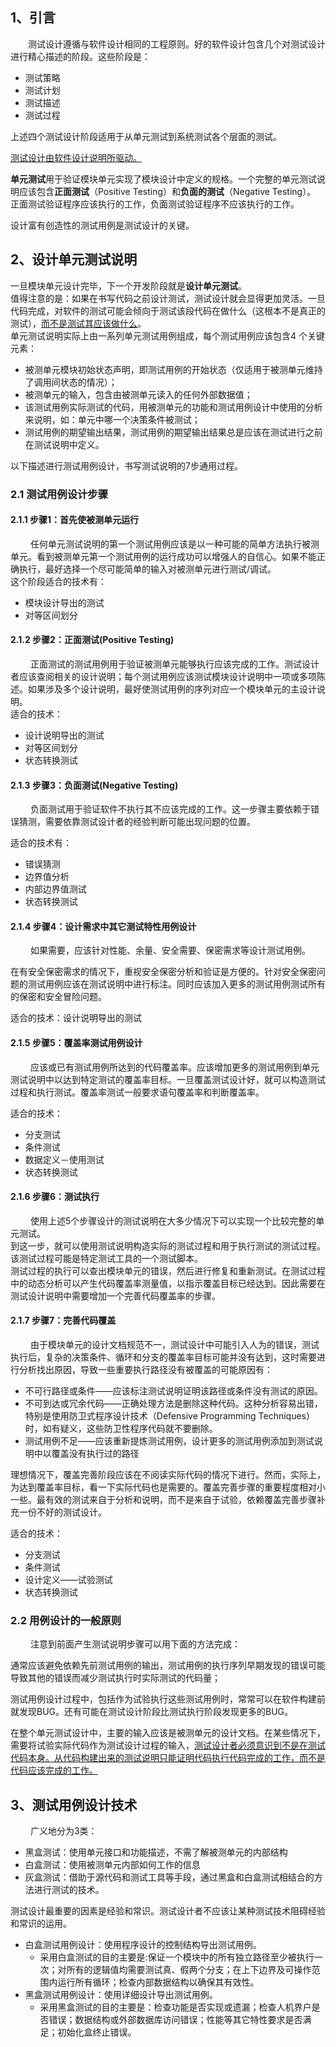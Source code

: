 ## 1、引言
　　测试设计遵循与软件设计相同的工程原则。好的软件设计包含几个对测试设计进行精心描述的阶段。这些阶段是：
 - 测试策略
 - 测试计划
 - 测试描述
 - 测试过程    
 
上述四个测试设计阶段适用于从单元测试到系统测试各个层面的测试。 

<u>测试设计由软件设计说明所驱动。 </u>   

**单元测试**用于验证模块单元实现了模块设计中定义的规格。一个完整的单元测试说明应该包含**正面测试**（Positive Testing）和**负面的测试**（Negative Testing）。  
正面测试验证程序应该执行的工作，负面测试验证程序不应该执行的工作。  

设计富有创造性的测试用例是测试设计的关键。

## 2、设计单元测试说明  
一旦模块单元设计完毕，下一个开发阶段就是**设计单元测试**。  
值得注意的是：如果在书写代码之前设计测试，测试设计就会显得更加灵活。一旦代码完成，对软件的测试可能会倾向于测试该段代码在做什么（这根本不是真正的测试），<u>而不是测试其应该做什么</u>。  
单元测试说明实际上由一系列单元测试用例组成，每个测试用例应该包含4 个关键元素：
 - 被测单元模块初始状态声明，即测试用例的开始状态（仅适用于被测单元维持了调用间状态的情况）；
 - 被测单元的输入，包含由被测单元读入的任何外部数据值；
 - 该测试用例实际测试的代码，用被测单元的功能和测试用例设计中使用的分析来说明，如：单元中哪一个决策条件被测试；
 - 测试用例的期望输出结果，测试用例的期望输出结果总是应该在测试进行之前在测试说明中定义。  

以下描述进行测试用例设计，书写测试说明的7步通用过程。

### 2.1 测试用例设计步骤  

#### 2.1.1 步骤1：首先使被测单元运行
　　
任何单元测试说明的第一个测试用例应该是以一种可能的简单方法执行被测单元。看到被测单元第一个测试用例的运行成功可以增强人的自信心。如果不能正确执行，最好选择一个尽可能简单的输入对被测单元进行测试/调试。  
这个阶段适合的技术有：
 - 模块设计导出的测试
 - 对等区间划分

#### 2.1.2 步骤2：正面测试(Positive Testing)
　　
正面测试的测试用例用于验证被测单元能够执行应该完成的工作。测试设计者应该查阅相关的设计说明；每个测试用例应该测试模块设计说明中一项或多项陈述。如果涉及多个设计说明，最好使测试用例的序列对应一个模块单元的主设计说明。  
  适合的技术：
 - 设计说明导出的测试
 - 对等区间划分
 - 状态转换测试

#### 2.1.3 步骤3：负面测试(Negative Testing)
　　
负面测试用于验证软件不执行其不应该完成的工作。这一步骤主要依赖于错误猜测，需要依靠测试设计者的经验判断可能出现问题的位置。  
  
  适合的技术有：
 - 错误猜测
 - 边界值分析
 - 内部边界值测试
 - 状态转换测试

#### 2.1.4 步骤4：设计需求中其它测试特性用例设计
　　
如果需要，应该针对性能、余量、安全需要、保密需求等设计测试用例。  

在有安全保密需求的情况下，重视安全保密分析和验证是方便的。针对安全保密问题的测试用例应该在测试说明中进行标注。同时应该加入更多的测试用例测试所有的保密和安全冒险问题。  

  适合的技术：设计说明导出的测试

####  2.1.5 步骤5：覆盖率测试用例设计
　　
应该或已有测试用例所达到的代码覆盖率。应该增加更多的测试用例到单元测试说明中以达到特定测试的覆盖率目标。一旦覆盖测试设计好，就可以构造测试过程和执行测试。覆盖率测试一般要求语句覆盖率和判断覆盖率。  

  适合的技术：
 - 分支测试
 - 条件测试
 - 数据定义－使用测试
 - 状态转换测试

####  2.1.6 步骤6：测试执行
　　
使用上述5个步骤设计的测试说明在大多少情况下可以实现一个比较完整的单元测试。  
到这一步，就可以使用测试说明构造实际的测试过程和用于执行测试的测试过程。该测试过程可能是特定测试工具的一个测试脚本。  
测试过程的执行可以查出模块单元的错误，然后进行修复和重新测试。在测试过程中的动态分析可以产生代码覆盖率测量值，以指示覆盖目标已经达到。因此需要在测试设计说明中需要增加一个完善代码覆盖率的步骤。

####  2.1.7 步骤7：完善代码覆盖
　　
由于模块单元的设计文档规范不一，测试设计中可能引入人为的错误，测试执行后，复杂的决策条件、循环和分支的覆盖率目标可能并没有达到，这时需要进行分析找出原因，导致一些重要执行路径没有被覆盖的可能原因有：
 - 不可行路径或条件——应该标注测试说明证明该路径或条件没有测试的原因。
 - 不可到达或冗余代码——正确处理方法是删除这种代码。这种分析容易出错，特别是使用防卫式程序设计技术（Defensive Programming Techniques）时，如有疑义，这些防卫性程序代码就不要删除。
 - 测试用例不足——应该重新提炼测试用例，设计更多的测试用例添加到测试说明中以覆盖没有执行过的路径  
 
理想情况下，覆盖完善阶段应该在不阅读实际代码的情况下进行。然而，实际上，为达到覆盖率目标，看一下实际代码也是需要的。覆盖完善步骤的重要程度相对小一些。最有效的测试来自于分析和说明，而不是来自于试验，依赖覆盖完善步骤补充一份不好的测试设计。  

  适合的技术：
 - 分支测试
 - 条件测试
 - 设计定义——试验测试
 - 状态转换测试

###  2.2 用例设计的一般原则
　　
注意到前面产生测试说明步骤可以用下面的方法完成：  

通常应该避免依赖先前测试用例的输出，测试用例的执行序列早期发现的错误可能导致其他的错误而减少测试执行时实际测试的代码量；  

测试用例设计过程中，包括作为试验执行这些测试用例时，常常可以在软件构建前就发现BUG。还有可能在测试设计阶段比测试执行阶段发现更多的BUG。  

在整个单元测试设计中，主要的输入应该是被测单元的设计文档。在某些情况下，需要将试验实际代码作为测试设计过程的输入，<u>测试设计者必须意识到不是在测试代码本身。从代码构建出来的测试说明只能证明代码执行代码完成的工作，而不是代码应该完成的工作。</u>

## 3、测试用例设计技术
　　
广义地分为3类：

 - 黑盒测试：使用单元接口和功能描述，不需了解被测单元的内部结构
 - 白盒测试：使用被测单元内部如何工作的信息
 - 灰盒测试：借助于源代码和测试工具等手段，通过黑盒和白盒测试相结合的方法进行测试的技术。  

测试设计最重要的因素是经验和常识。测试设计者不应该让某种测试技术阻碍经验和常识的运用。
 - 白盒测试用例设计：使用程序设计的控制结构导出测试用例。
     - 采用白盒测试的目的主要是:保证一个模块中的所有独立路径至少被执行一次；对所有的逻辑值均需要测试真、假两个分支；在上下边界及可操作范围内运行所有循环；检查内部数据结构以确保其有效性。
 - 黑盒测试用例设计：使用详细设计导出测试用例。
     - 采用黑盒测试的目的主要是：检查功能是否实现或遗漏；检查人机界户是否错误；数据结构或外部数据库访问错误；性能等其它特性要求是否满足；初始化盒终止错误。
